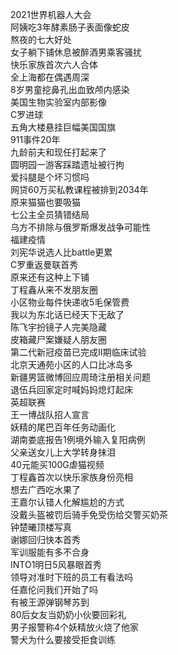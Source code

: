 2021世界机器人大会  
阿姨吃3年酵素肠子表面像蛇皮  
熬夜的七大好处  
女子躺下铺休息被醉酒男乘客骚扰  
快乐家族首次六人合体  
全上海都在偶遇周深  
8岁男童挖鼻孔出血致颅内感染  
美国生物实验室内部影像  
C罗进球  
五角大楼悬挂巨幅美国国旗  
911事件20年  
九龄前夫和现任打起来了  
圆明园一游客踩踏遗址被行拘  
爱抖腿是个坏习惯吗  
网贷60万买私教课程被排到2034年  
原来猫猫也要吸猫  
七公主全员猜错结局  
乌方不排除与俄罗斯爆发战争可能性  
福建疫情  
刘宪华说选人比battle更累  
C罗重返曼联首秀  
原来还有这种上下铺  
丁程鑫从来不发朋友圈  
小区物业每件快递收5毛保管费  
我以为东北话已经天下无敌了  
陈飞宇扮镜子人完美隐藏  
皮箱藏尸案嫌疑人朋友圈  
第二代新冠疫苗已完成II期临床试验  
北京天通苑小区的人口比冰岛多  
新疆男篮微博回应周琦注册相关问题  
退伍兵回家定时喊妈妈熄灯起床  
英超联赛  
王一博战队招人宣言  
妖精的尾巴百年任务动画化  
湖南娄底报告1例境外输入复阳病例  
父亲送女儿上大学转身抹泪  
40元能买100G虐猫视频  
丁程鑫首次以快乐家族身份亮相  
想去广西吃水果了  
王嘉尔认错人化解尴尬的方式  
没戴头盔被罚后骑手免受伤给交警买奶茶  
钟楚曦顶楼写真  
谢娜回归快本首秀  
军训服能有多不合身  
INTO1明日5风暴眼首秀  
领导对准时下班的员工有看法吗  
任嘉伦问我们开始了吗  
有被王源弹钢琴苏到  
80后女友当奶奶小伙要回彩礼  
男子报警称4个妖精放火烧了他家  
警犬为什么要接受拒食训练  
